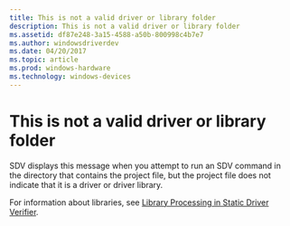 ```yaml
---
title: This is not a valid driver or library folder
description: This is not a valid driver or library folder
ms.assetid: df87e248-3a15-4588-a50b-800998c4b7e7
ms.author: windowsdriverdev
ms.date: 04/20/2017
ms.topic: article
ms.prod: windows-hardware
ms.technology: windows-devices
---
```


# This is not a valid driver or library folder


SDV displays this message when you attempt to run an SDV command in the directory that contains the project file, but the project file does not indicate that it is a driver or driver library.

For information about libraries, see [Library Processing in Static Driver Verifier](library-processing-in-static-driver-verifier.md).

 

 





